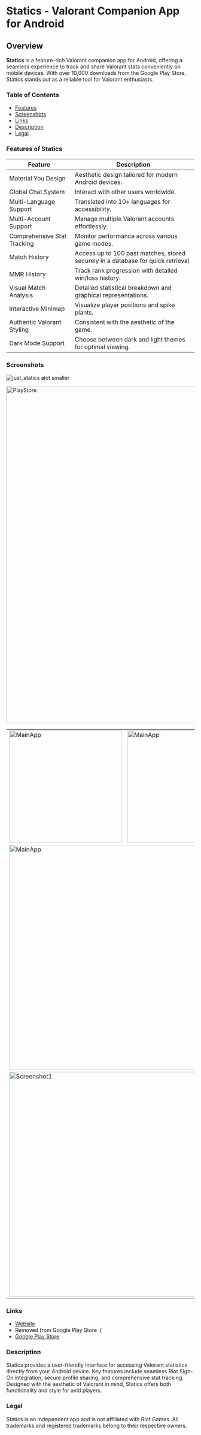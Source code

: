 # Statics - Valorant Companion App for Android

## Overview
**Statics** is a feature-rich Valorant companion app for Android, offering a seamless experience to track and share Valorant stats conveniently on mobile devices. With over 10,000 downloads from the Google Play Store, Statics stands out as a reliable tool for Valorant enthusiasts.

### Table of Contents
- [Features](#features-of-statics)
- [Screenshots](#screenshots)
- [Links](#links)
- [Description](#description)
- [Legal](#legal)

### Features of Statics
| Feature               | Description                                                                              |
|-----------------------|------------------------------------------------------------------------------------------|
| Material You Design   | Aesthetic design tailored for modern Android devices.                                     |
| Global Chat System    | Interact with other users worldwide.                                                      |
| Multi-Language Support| Translated into 10+ languages for accessibility.                                          |
| Multi-Account Support | Manage multiple Valorant accounts effortlessly.                                           |
| Comprehensive Stat Tracking | Monitor performance across various game modes.                                        |
| Match History         | Access up to 100 past matches, stored securely in a database for quick retrieval.         |
| MMR History           | Track rank progression with detailed win/loss history.                                     |
| Visual Match Analysis | Detailed statistical breakdown and graphical representations.                             |
| Interactive Minimap   | Visualize player positions and spike plants.                                               |
| Authentic Valorant Styling | Consistent with the aesthetic of the game.                                              |
| Dark Mode Support     | Choose between dark and light themes for optimal viewing.                                   |

### Screenshots
![just_statics alot smaller](https://github.com/faheem-s27/Statics-Public/assets/63436748/73f8a90f-8d5f-4a1c-bb5a-0711eb11520e)

<img src="https://github.com/faheem-s27/Statics-Public/assets/63436748/08a22b8d-1acc-4742-b842-293fee173ff2" alt="PlayStore" width="900">

<table>
  <tr>
    <td><img src="https://github.com/faheem-s27/Statics-Public/assets/63436748/83c2b558-fdfb-4b75-b3a6-0ff4e674cb02" alt="MainApp" width="300"></td>
    <td><img src="https://github.com/faheem-s27/Statics-Public/assets/63436748/db011f04-33e4-430d-aa82-b87e0fc4f9b6" alt="MainApp" width="300"></td>
  </tr>
  <tr>
    <td colspan="2"><img src="https://github.com/faheem-s27/Statics-Public/assets/63436748/12cacae0-950b-4bbd-89e9-df656fdf54df" alt="MainApp" width="600"></td>
  </tr>
  <tr>
    <td colspan="2"><img src="https://github.com/faheem-s27/Statics-Public/assets/63436748/fd0dfbc3-640c-47e6-bbe6-de401b008e91" alt="Screenshot1" width="600"></td>
  </tr>
</table>

### Links
- [Website](https://statics-fd699.web.app/)
- Removed from Google Play Store :(
- [Google Play Store](https://play.google.com/store/apps/details?id=com.jawaadianinc.valorant_stats)

### Description
Statics provides a user-friendly interface for accessing Valorant statistics directly from your Android device. Key features include seamless Riot Sign-On integration, secure profile sharing, and comprehensive stat tracking. Designed with the aesthetic of Valorant in mind, Statics offers both functionality and style for avid players.

### Legal
Statics is an independent app and is not affiliated with Riot Games. All trademarks and registered trademarks belong to their respective owners.
